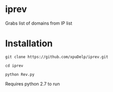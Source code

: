# iprev
Grabs list of domains from IP list

# Installation

```
git clone https://github.com/xpuDelp/iprev.git

cd iprev

python Rev.py
```

Requires python 2.7 to run
